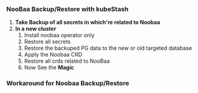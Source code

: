 ### NooBaa Backup/Restore with kubeStash

1. **Take Backup of all secrets in which're related to Noobaa**
2. **In a new cluster**
   1. Install noobaa operator only
   2. Restore all secrets
   3. Restore the backuped PG data to the new or old targeted database
   4. Apply the Noobaa CRD
   5. Restore all crds related to NooBaa
   6. Now See the **Magic**
   

### Workaround for Noobaa Backup/Restore
